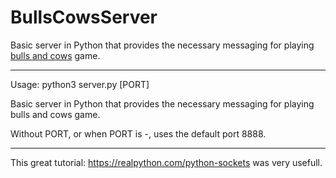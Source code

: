 # BullsCowsServer
Basic server in Python that provides the necessary messaging for playing [bulls and cows](https://en.wikipedia.org/wiki/Bulls_and_Cows) game.

--------------------------------------------------------------------------------------------
Usage: python3 server.py [PORT]

Basic server in Python that provides the necessary messaging for playing bulls and cows game.


Without PORT, or when PORT is -, uses the default port 8888.

--------------------------------------------------------------------------------------------

This great tutorial: https://realpython.com/python-sockets was very usefull.

